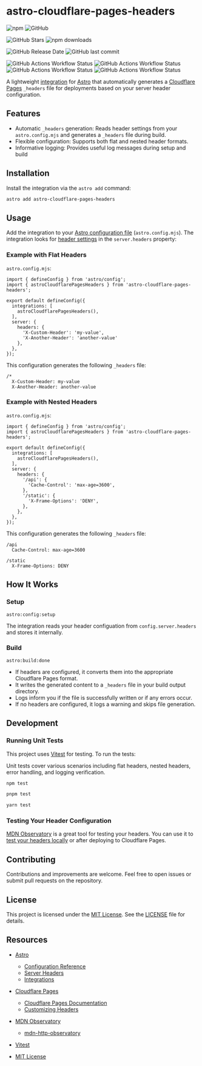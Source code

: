 # astro-cloudflare-pages-headers

![npm](https://img.shields.io/npm/v/astro-cloudflare-pages-headers)
![GitHub](https://img.shields.io/github/license/martinsilha/astro-cloudflare-pages-headers)

![GitHub Stars](https://img.shields.io/github/stars/martinsilha/astro-cloudflare-pages-headers?style=social)
![npm downloads](https://img.shields.io/npm/dm/astro-cloudflare-pages-headers?style=social)

![GitHub Release Date](https://img.shields.io/github/release-date/martinsilha/astro-cloudflare-pages-headers)
![GitHub last commit](https://img.shields.io/github/last-commit/martinsilha/astro-cloudflare-pages-headers)

![GitHub Actions Workflow Status](https://img.shields.io/github/actions/workflow/status/martinsilha/astro-cloudflare-pages-headers/types.yml?branch=main&label=types)
![GitHub Actions Workflow Status](https://img.shields.io/github/actions/workflow/status/martinsilha/astro-cloudflare-pages-headers/lint.yml?branch=main&label=lint)
![GitHub Actions Workflow Status](https://img.shields.io/github/actions/workflow/status/martinsilha/astro-cloudflare-pages-headers/test.yml?branch=main&label=test)
![GitHub Actions Workflow Status](https://img.shields.io/github/actions/workflow/status/martinsilha/astro-cloudflare-pages-headers/release.yml?branch=main&label=release)

A lightweight [integration](https://astro.build/integrations/) for [Astro](https://astro.build/) that automatically generates a [Cloudflare Pages](https://pages.cloudflare.com/) `_headers` file for deployments based on your server header configuration.

## Features

- Automatic `_headers` generation: Reads header settings from your `astro.config.mjs` and generates a `_headers` file during build.
- Flexible configuration: Supports both flat and nested header formats.
- Informative logging: Provides useful log messages during setup and build

## Installation

Install the integration via the `astro add` command:

```bash
astro add astro-cloudflare-pages-headers
```

## Usage

Add the integration to your [Astro configuration file](https://docs.astro.build/en/reference/configuration-reference/) (`astro.config.mjs`). The integration looks for [header settings](https://docs.astro.build/en/reference/configuration-reference/#serverheaders) in the `server.headers` property:

### Example with Flat Headers

`astro.config.mjs`:

```js,ts
import { defineConfig } from 'astro/config';
import { astroCloudflarePagesHeaders } from 'astro-cloudflare-pages-headers';

export default defineConfig({
  integrations: [
    astroCloudflarePagesHeaders(),
  ],
  server: {
    headers: {
      'X-Custom-Header': 'my-value',
      'X-Another-Header': 'another-value'
    },
  },
});
```

This configuration generates the following `_headers` file:

```plaintext
/*
  X-Custom-Header: my-value
  X-Another-Header: another-value
```

### Example with Nested Headers

`astro.config.mjs`:
```js,ts
import { defineConfig } from 'astro/config';
import { astroCloudflarePagesHeaders } from 'astro-cloudflare-pages-headers';

export default defineConfig({
  integrations: [
    astroCloudflarePagesHeaders(),
  ],
  server: {
    headers: {
      '/api': {
        'Cache-Control': 'max-age=3600',
      },
      '/static': {
        'X-Frame-Options': 'DENY',
      },
    },
  },
});
```

This configuration generates the following `_headers` file:

```plaintext
/api
  Cache-Control: max-age=3600

/static
  X-Frame-Options: DENY
```

## How It Works

### Setup

`astro:config:setup`

The integration reads your header configuation from `config.server.headers` and stores it internally.

### Build

`astro:build:done`

- If headers are configured, it converts them into the appropriate Cloudflare Pages format.
- It writes the generated content to a `_headers` file in your build output directory.
- Logs inform you if the file is successfully written or if any errors occur.
- If no headers are configured, it logs a warning and skips file generation.

## Development

### Running Unit Tests

This project uses [Vitest](https://vitest.dev/) for testing. To run the tests:

Unit tests cover various scenarios including flat headers, nested headers, error handling, and logging verification.

```bash
npm test
```

```bash
pnpm test
```

```bash
yarn test
```

### Testing Your Header Configuration

[MDN Observatory](https://observatory.mozilla.org/) is a great tool for testing your headers. You can use it to [test your headers locally](https://github.com/mdn/mdn-http-observatory/) or after deploying to Cloudflare Pages.

## Contributing

Contributions and improvements are welcome. Feel free to open issues or submit pull requests on the repository.

## License

This project is licensed under the [MIT License](https://opensource.org/license/mit). See the [LICENSE](LICENSE) file for details.

## Resources

- [Astro](https://astro.build/)
  - [Configuration Reference](https://docs.astro.build/en/reference/configuration-reference/)
  - [Server Headers](https://docs.astro.build/en/reference/configuration-reference/#serverheaders)
  - [Integrations](https://docs.astro.build/en/guides/integrations-guide/)

- [Cloudflare Pages](https://pages.cloudflare.com/)
  - [Cloudflare Pages Documentation](https://developers.cloudflare.com/pages/)
  - [Customizing Headers](https://developers.cloudflare.com/pages/platform/headers)

- [MDN Observatory](https://observatory.mozilla.org/)
  - [mdn-http-observatory](https://github.com/mdn/mdn-http-observatory/)

- [Vitest](https://vitest.dev/)
  
- [MIT License](https://opensource.org/licenses/MIT)
